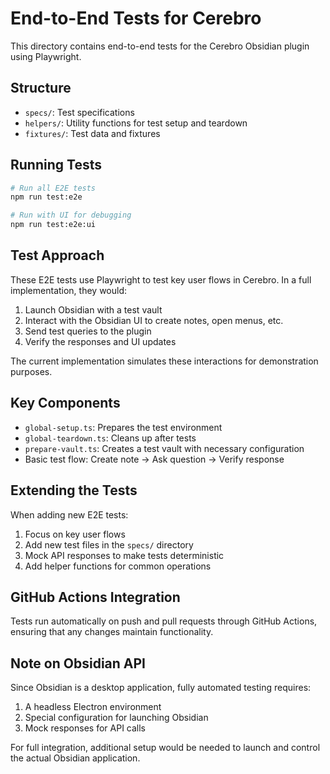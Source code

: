# End-to-End Tests for Cerebro

This directory contains end-to-end tests for the Cerebro Obsidian plugin using Playwright.

## Structure

- `specs/`: Test specifications
- `helpers/`: Utility functions for test setup and teardown
- `fixtures/`: Test data and fixtures

## Running Tests

```bash
# Run all E2E tests
npm run test:e2e

# Run with UI for debugging
npm run test:e2e:ui
```

## Test Approach

These E2E tests use Playwright to test key user flows in Cerebro. In a full implementation, they would:

1. Launch Obsidian with a test vault
2. Interact with the Obsidian UI to create notes, open menus, etc.
3. Send test queries to the plugin
4. Verify the responses and UI updates

The current implementation simulates these interactions for demonstration purposes.

## Key Components

- `global-setup.ts`: Prepares the test environment
- `global-teardown.ts`: Cleans up after tests
- `prepare-vault.ts`: Creates a test vault with necessary configuration
- Basic test flow: Create note → Ask question → Verify response

## Extending the Tests

When adding new E2E tests:

1. Focus on key user flows
2. Add new test files in the `specs/` directory
3. Mock API responses to make tests deterministic
4. Add helper functions for common operations

## GitHub Actions Integration

Tests run automatically on push and pull requests through GitHub Actions, ensuring that any changes maintain functionality.

## Note on Obsidian API

Since Obsidian is a desktop application, fully automated testing requires:

1. A headless Electron environment
2. Special configuration for launching Obsidian
3. Mock responses for API calls

For full integration, additional setup would be needed to launch and control the actual Obsidian application.
